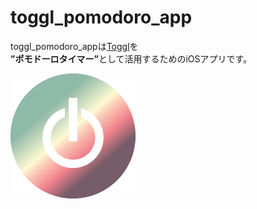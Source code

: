 # toggl_pomodoro_app

toggl_pomodoro_appは[Toggl](https://toggl.com/)を<br>
<b>”ポモドーロタイマー”</b>として活用するためのiOSアプリです。

<img src="images/icon.png" width="200"><br>
